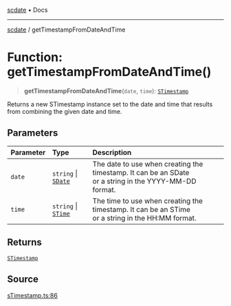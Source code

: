 [scdate](../README.md) • Docs

---

[scdate](../README.md) / getTimestampFromDateAndTime

# Function: getTimestampFromDateAndTime()

> **getTimestampFromDateAndTime**(`date`, `time`): [`STimestamp`](../classes/STimestamp.md)

Returns a new STimestamp instance set to the date and time that results from
combining the given date and time.

## Parameters

| Parameter | Type                                       | Description                                                                                                |
| :-------- | :----------------------------------------- | :--------------------------------------------------------------------------------------------------------- |
| `date`    | `string` \| [`SDate`](../classes/SDate.md) | The date to use when creating the timestamp. It can be an SDate<br />or a string in the YYYY-MM-DD format. |
| `time`    | `string` \| [`STime`](../classes/STime.md) | The time to use when creating the timestamp. It can be an STime<br />or a string in the HH:MM format.      |

## Returns

[`STimestamp`](../classes/STimestamp.md)

## Source

[sTimestamp.ts:86](https://github.com/ericvera/scdate/blob/26a0ee551696abb8d0e853bcc8b83fccd84ac8ae/src/sTimestamp.ts#L86)
